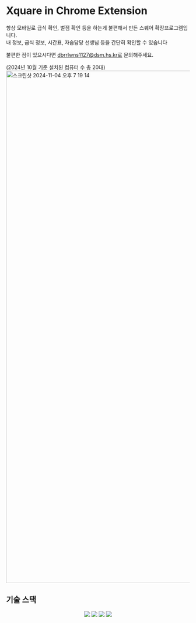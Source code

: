 # Xquare in Chrome Extension
항상 모바일로 급식 확인, 벌점 확인 등을 하는게 불편해서 만든 스퀘어 확장프로그램입니다.  
내 정보, 급식 정보, 시간표, 자습담당 선생님 등을 간단히 확인할 수 있습니다

불편한 점이 있으시다면 dbrrlwns1127@dsm.hs.kr로 문의해주세요.

(2024년 10월 기준 설치된 컴퓨터 수 총 20대)
<img width="1400" alt="스크린샷 2024-11-04 오후 7 19 14" src="https://github.com/user-attachments/assets/a58a0671-f627-497b-9b13-10933adad74e">

## 기술 스택
<div align=center>
  <img src="https://img.shields.io/badge/React-61DAFB?style=for-the-badge&logo=React&logoColor=black">
  <img src="https://img.shields.io/badge/Axios-5A29E4?style=for-the-badge&logo=Axios&logoColor=white">
  <img src="https://img.shields.io/badge/Recoil-3578E5?style=for-the-badge&logo=Recoil&logoColor=white">
  <img src="https://img.shields.io/badge/Styled Components-DB7093?style=for-the-badge&logo=styledcomponents&logoColor=white">
</div>
